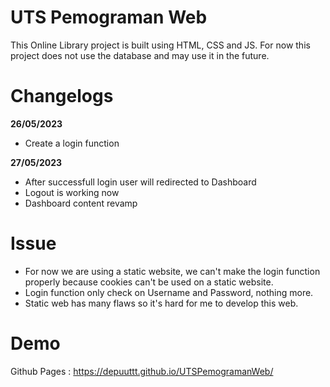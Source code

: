# UTS Pemograman Web

This Online Library project is built using HTML, CSS and JS. For now this project does not use the database and may use it in the future.

# Changelogs

**26/05/2023**

- Create a login function

**27/05/2023**

- After successfull login user will redirected to Dashboard
- Logout is working now
- Dashboard content revamp

# Issue

- For now we are using a static website, we can't make the login function properly because cookies can't be used on a static website.
- Login function only check on Username and Password, nothing more.
- Static web has many flaws so it's hard for me to develop this web.

# Demo

Github Pages : https://depuuttt.github.io/UTSPemogramanWeb/
